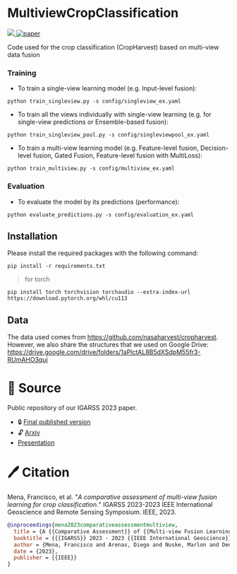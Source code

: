 # MultiviewCropClassification
<a href="https://github.com/fmenat/mvlearning">  <img src="https://img.shields.io/badge/Package-mvlearning-blue"/>  </a> [![paper](https://img.shields.io/badge/arXiv-2308.05407-D12424)](https://www.arxiv.org/abs/2308.05407) 

Code used for the crop classification (CropHarvest) based on multi-view data fusion


### Training
* To train a single-view learning model (e.g. Input-level fusion):  
```
python train_singleview.py -s config/singleview_ex.yaml
```
* To train all the views individually with single-view learning (e.g. for single-view predictions or Ensemble-based fusion):  
```
python train_singleview_pool.py -s config/singleviewpool_ex.yaml
```
* To train a multi-view learning model (e.g. Feature-level fusion, Decision-level fusion, Gated Fusion, Feature-level fusion with MultiLoss):  
```
python train_multiview.py -s config/multiview_ex.yaml
```

### Evaluation
* To evaluate the model by its predictions (performance):
```
python evaluate_predictions.py -s config/evaluation_ex.yaml
```


## Installation
Please install the required packages with the following command:
```
pip install -r requirements.txt
```

> for torch 
```
pip install torch torchvision torchaudio --extra-index-url https://download.pytorch.org/whl/cu113
```

## Data
The data used comes from https://github.com/nasaharvest/cropharvest. However, we also share the structures that we used on Google Drive: https://drive.google.com/drive/folders/1aPlctAL8B5dXSdpM55fr3-RUmAHO3quj



# :scroll: Source

Public repository of our IGARSS 2023 paper.
* :lock: [Final published version](https://doi.org/10.1109/IGARSS52108.2023.10282138)
* :unlock: [Arxiv](https://arxiv.org/abs/2308.05407)
* [Presentation](https://github.com/fmenat/fmenat/blob/main/presentations/2023_IGARSS_MVC.pdf)


# 🖊️ Citation

Mena, Francisco, et al. "*A comparative assessment of multi-view fusion learning for crop classification.*" IGARSS 2023-2023 IEEE International Geoscience and Remote Sensing Symposium. IEEE, 2023.
```bibtex
@inproceedings{mena2023comparativeassessmentmultiview,
  title = {A {{Comparative Assessment}} of {{Multi-view Fusion Learning For Crop Classification}}},
  booktitle = {{{IGARSS}} 2023 - 2023 {{IEEE International Geoscience}} and {{Remote Sensing Symposium}}},
  author = {Mena, Francisco and Arenas, Diego and Nuske, Marlon and Dengel, Andreas},
  date = {2023},
  publisher = {{IEEE}}
}
```

